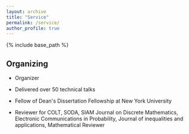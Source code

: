 ```yaml
---
layout: archive
title: "Service"
permalink: /service/
author_profile: true
---
```


{% include base_path %}

## Organizing
* Organizer

* Delivered over 50 technical talks 
* Fellow of Dean's Dissertation Fellowship at New York University 
* Reviewer for COLT, SODA, SIAM Journal on Discrete Mathematics, Electronic Communications in Probability, Journal of inequalities and applications, Mathematical Reviewer
